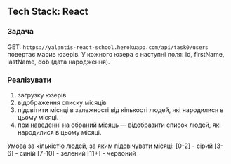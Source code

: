 ## Tech Stack: React

### Задача

GET: `https://yalantis-react-school.herokuapp.com/api/task0/users` повертає масив юзерів. У кожного юзера є наступні поля: id, firstName, lastName, dob (дата народження). 


### Реалізувати

1) загрузку юзерів
2) відображення списку місяців
3) підсвітити місяці в залежності від кількості людей, які народилися в цьому місяці.
4) при наведенні на обраний місяць — відобразити список людей, які народилися в цьому місяці.

Умова за кількістю людей, за яким підсвічувати місяці:
[0-2] - сірий
[3-6] - синій
[7-10] - зелений
[11+] - червоний

